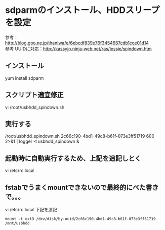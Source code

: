 # sdparmのインストール、HDDスリープを設定
参考：http://blog.goo.ne.jp/thaniwa/e/6ebcdf839e76f3454687cdb1cce01d14  
参考 UUIDに対応：http://kassyjp.ninja-web.net/ras/jessie/spindown.htm  

## インストール
yum install sdparm

## スクリプト適宜修正
vi /root/usbhdd_spindown.sh

## 実行する
/root/usbhdd_spindown.sh 2c66c190-4bd1-49c8-b61f-073e3ff51719 600 2>&1 | logger -t usbhdd_spindown &

## 起動時に自動実行するため、上記を追記しとく
vi /etc/rc.local 


## fstabでうまくmountできないので最終的にべた書きで。。。
vi /etc/rc.local 
下記を追記
```
mount -t ext3 /dev/disk/by-uuid/2c66c190-4bd1-49c8-b61f-073e3ff51719 /mnt/usbhdd
```

